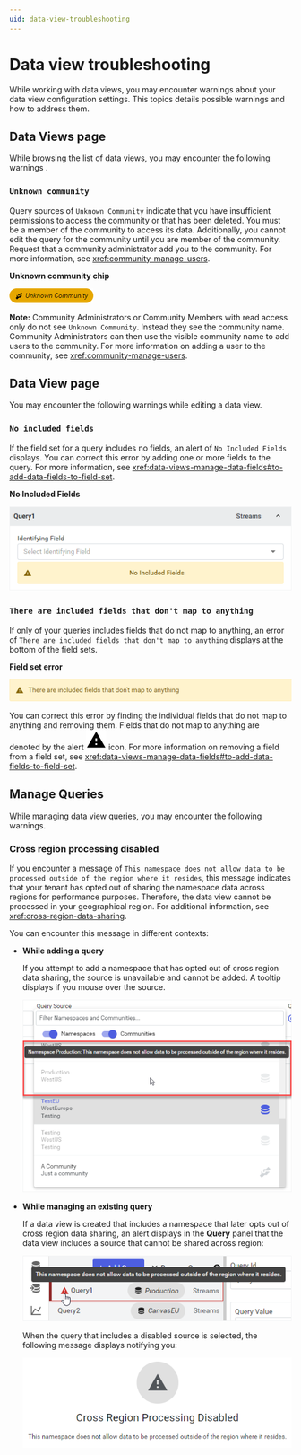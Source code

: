 ```yaml
---
uid: data-view-troubleshooting
---
```


# Data view troubleshooting

While working with data views, you may encounter warnings about your data view configuration settings. This topics details possible warnings and how to address them.

## Data Views page

While browsing the list of data views, you may encounter the following warnings .

### `Unknown community`

Query sources of `Unknown Community` indicate that you have insufficient permissions to access the community or that has been deleted. You must be a member of the community to access its data. Additionally, you cannot edit the query for the community until you are member of the community. Request that a community administrator add you to the community. For more information, see <xref:community-manage-users>.

**Unknown community chip**

![unknown](_images/unknown-community.png)

**Note:** Community Administrators or Community Members with read access only do not see `Unknown Community`. Instead they see the community name. Community Administrators can then use the visible community name to add users to the community. For more information on adding a user to the community, see <xref:community-manage-users>.

## Data View page

You may encounter the following warnings while editing a data view.

### `No included fields`

If the field set for a query includes no fields, an alert of `No Included Fields` displays. You can correct this error by adding one or more fields to the query. For more information, see <xref:data-views-manage-data-fields#to-add-data-fields-to-field-set>.

**No Included Fields**

![no included fields](_images/no-included-fields.png)

### `There are included fields that don't map to anything`

If only of your queries includes fields that do not map to anything, an error of `There are included fields that don't map to anything` displays at the bottom of the field sets.

**Field set error**

![field set error](_images/field-set-error.png)

You can correct this error by finding the individual fields that do not map to anything and removing them. Fields that do not map to anything are denoted by the alert ![alert](../../_icons/default/alert.svg) icon. For more information on removing a field from a field set, see <xref:data-views-manage-data-fields#to-add-data-fields-to-field-set>.

## Manage Queries

While managing data view queries, you may encounter the following warnings.

### Cross region processing disabled

If you encounter a message of `This namespace does not allow data to be processed outside of the region where it resides`, this message indicates that your tenant has opted out of sharing the namespace data across regions for performance purposes. Therefore, the data view cannot be processed in your geographical region. For additional information, see <xref:cross-region-data-sharing>.

You can encounter this message in different contexts:

- **While adding a query**

    If you attempt to add a namespace that has opted out of cross region data sharing, the source is unavailable and cannot be added. A tooltip displays if you mouse over the source.

    ![opt-out tooltip](_images/opt-out-tooltip.png)

- **While managing an existing query**

    If a data view is created that includes a namespace that later opts out of cross region data sharing, an alert displays in the **Query** panel that the data view includes a source that cannot be shared across region:

    ![another opt-out tooltip](_images/opt-out-warning-tooltip.png)

    When the query that includes a disabled source is selected, the following message displays notifying you:

    ![warning message](_images/cross-region-data-sharing-disabled.png)